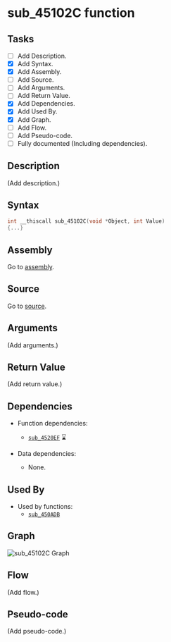 # sub_45102C function

## Tasks

- [ ] Add Description.
- [X] Add Syntax.
- [X] Add Assembly.
- [ ] Add Source.
- [ ] Add Arguments.
- [ ] Add Return Value.
- [X] Add Dependencies.
- [X] Add Used By.
- [X] Add Graph.
- [ ] Add Flow.
- [ ] Add Pseudo-code.
- [ ] Fully documented (Including dependencies).

## Description

(Add description.)

## Syntax

```c
int __thiscall sub_45102C(void *Object, int Value)
{...}
```

## Assembly

Go to [assembly](../asm/sub_45102C.asm).

## Source

Go to [source](../cc/sub_45102C.cc).

## Arguments

(Add arguments.)

## Return Value

(Add return value.)

## Dependencies

* Function dependencies:
  * [`sub_4520EF`](sub_4520EF.md) ⌛


* Data dependencies:
  * None.

## Used By

* Used by functions:
  * [`sub_450ADB`](../md/sub_450ADB.md)

## Graph

![sub_45102C Graph](../svg/sub_45102C.svg "sub_45102C Graph")

## Flow

(Add flow.)

## Pseudo-code

(Add pseudo-code.)
